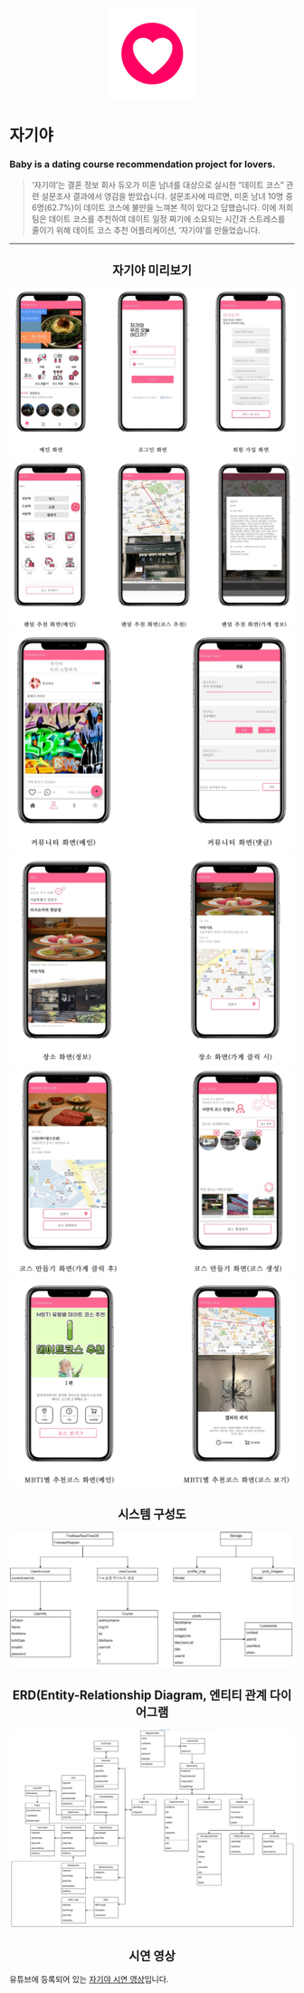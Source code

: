 <div align="center">
  <img src="https://github.com/DatingCourse-Baby/Dating/blob/main/Dating%20folder/%EC%9E%90%EA%B8%B0%EC%95%BC%20%EB%A1%9C%EA%B3%A0" alt="자기야 로고">
</div>

# 자기야
### Baby is a dating course recommendation project for lovers.

>‘자기야’는 결혼 정보 회사 듀오가 미혼 남녀를 대상으로 실시한 “데이트 코스” 관련 설문조사 결과에서 영감을 받았습니다. 설문조사에 따르면, 미혼 남녀 10명 중 6명(62.7%)이 데이트 코스에 불만을 느껴본 적이 있다고 답했습니다. 이에 저희 팀은 데이트 코스를 추천하여 데이트 일정 짜기에 소요되는 시간과 스트레스를 줄이기 위해 데이트 코스 추천 어플리케이션, ‘자기야’를 만들었습니다.

---
<div align="center">
  <h2>자기야 미리보기</h2>
</div>


![메인, 로그인, 회원 가입](https://github.com/DatingCourse-Baby/Dating/blob/main/Dating%20folder/%EC%9E%90%EA%B8%B0%EC%95%BC%201.png)
![랜덤 추천(메인, 코스 추천, 가게 정보)](https://github.com/DatingCourse-Baby/Dating/blob/main/Dating%20folder/%EC%9E%90%EA%B8%B0%EC%95%BC%202.png)
![커뮤니티(메인, 댓글)](https://github.com/DatingCourse-Baby/Dating/blob/main/Dating%20folder/%EC%9E%90%EA%B8%B0%EC%95%BC%203.png)
![장소(정보, 가게 클릭 시)](https://github.com/DatingCourse-Baby/Dating/blob/main/Dating%20folder/%EC%9E%90%EA%B8%B0%EC%95%BC%204.png)
![코스 만들기(가게 클릭 후, 코스 생성)](https://github.com/DatingCourse-Baby/Dating/blob/main/Dating%20folder/%EC%9E%90%EA%B8%B0%EC%95%BC%205.png)
![MBTI별 추천코스(메인 코스 보기)](https://github.com/DatingCourse-Baby/Dating/blob/main/Dating%20folder/%EC%9E%90%EA%B8%B0%EC%95%BC%206.png)

<div align="center">
  <h2>시스템 구성도</h2>
</div>


![구성도](https://github.com/DatingCourse-Baby/Dating/blob/main/Dating%20folder/%EC%9E%90%EA%B8%B0%EC%95%BC%20%EA%B5%AC%EC%84%B1%EB%8F%84.png)

<div align="center">
  <h2>ERD(Entity-Relationship Diagram, 엔티티 관계 다이어그램</h2>
</div>


![테이블](https://github.com/DatingCourse-Baby/Dating/blob/main/Dating%20folder/%EC%9E%90%EA%B8%B0%EC%95%BC%20%ED%85%8C%EC%9D%B4%EB%B8%94.png)


<div align="center">
  <h2>시연 영상</h2>
</div>

유튜브에 등록되어 있는 [자기야 시연 영상](https://youtu.be/RIBelQMq6Zk)입니다.
